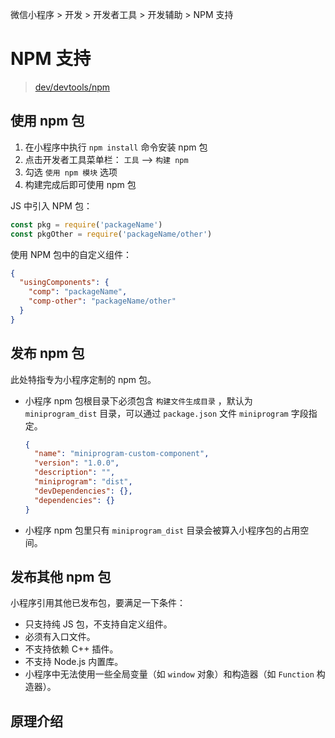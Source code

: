 微信小程序 > 开发 > 开发者工具 > 开发辅助 > NPM 支持

# NPM 支持

> [dev/devtools/npm](https://developers.weixin.qq.com/miniprogram/dev/devtools/npm.html)

## 使用 npm 包

1. 在小程序中执行 `npm install` 命令安装 npm 包
2. 点击开发者工具菜单栏： `工具` --> `构建 npm`
3. 勾选 `使用 npm 模块` 选项
4. 构建完成后即可使用 npm 包

JS 中引入 NPM 包：

```js
const pkg = require('packageName')
const pkgOther = require('packageName/other')
```

使用 NPM 包中的自定义组件：

```json
{
  "usingComponents": {
    "comp": "packageName",
    "comp-other": "packageName/other"
  }
}
```

## 发布 npm 包

此处特指专为小程序定制的 npm 包。

- 小程序 npm 包根目录下必须包含 `构建文件生成目录` ，默认为 `miniprogram_dist` 目录，可以通过 `package.json` 文件 `miniprogram` 字段指定。

  ```json
  {
    "name": "miniprogram-custom-component",
    "version": "1.0.0",
    "description": "",
    "miniprogram": "dist",
    "devDependencies": {},
    "dependencies": {}
  }
  ```

- 小程序 npm 包里只有 `miniprogram_dist` 目录会被算入小程序包的占用空间。

## 发布其他 npm 包

小程序引用其他已发布包，要满足一下条件：

- 只支持纯 JS 包，不支持自定义组件。
- 必须有入口文件。
- 不支持依赖 C++ 插件。
- 不支持 Node.js 内置库。
- 小程序中无法使用一些全局变量（如 `window` 对象）和构造器（如 `Function` 构造器）。

## 原理介绍

